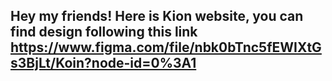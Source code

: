 ## Hey my friends! Here is Kion website, you can find design following this link https://www.figma.com/file/nbk0bTnc5fEWIXtGs3BjLt/Koin?node-id=0%3A1
